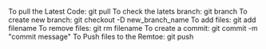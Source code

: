 To pull the Latest Code: git pull
To check the latets branch: git branch
To create new branch: git checkout -D new_branch_name
To add files: git add filename
To remove files: git rm filename
To create a commit: git commit -m "commit message"
To Push files to the Remtoe: git push